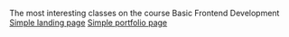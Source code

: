 The most interesting classes on the course Basic Frontend Development
<br>
[Simple landing page](https://angemariya.github.io/Basic_FE/Project-3/index.html)
[Simple portfolio page](https://angemariya.github.io/Basic_FE/Project-5/index.html)
